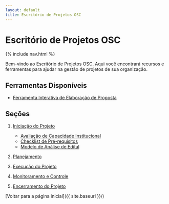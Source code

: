 ```yaml
---
layout: default
title: Escritório de Projetos OSC
---
```


# Escritório de Projetos OSC

{% include nav.html %}

Bem-vindo ao Escritório de Projetos OSC. Aqui você encontrará recursos e ferramentas para ajudar na gestão de projetos de sua organização.

## Ferramentas Disponíveis

- [Ferramenta Interativa de Elaboração de Proposta](./planejamento/ferramenta-interativa)

## Seções

1. [Iniciação do Projeto](./1-iniciacao-projeto)
   - [Avaliação de Capacidade Institucional](./1-iniciacao-projeto/avaliacao-capacidade-institucional)
   - [Checklist de Pré-requisitos](./1-iniciacao-projeto/checklist-pre-requisitos)
   - [Modelo de Análise de Edital](./1-iniciacao-projeto/modelo-analise-edital)

2. [Planejamento](./planejamento)

3. [Execução do Projeto](./execucao)

4. [Monitoramento e Controle](./monitoramento)

5. [Encerramento do Projeto](./encerramento)

[Voltar para a página inicial]({{ site.baseurl }}/)
